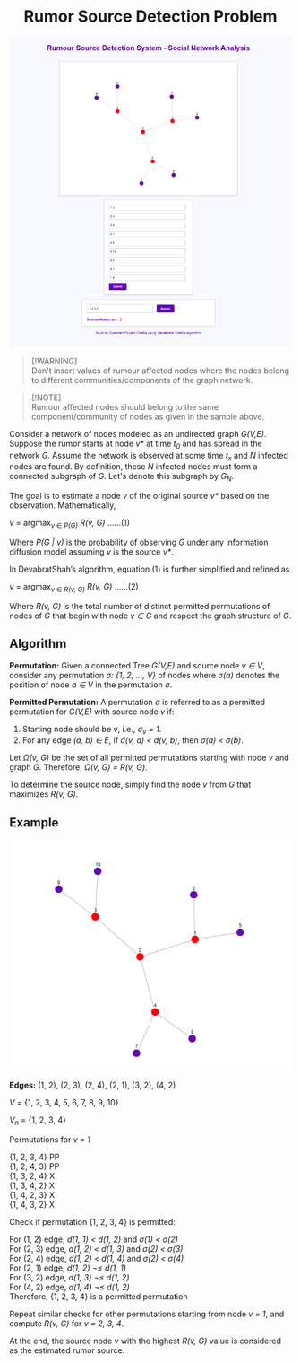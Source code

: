 
<div align="center">
<h1>Rumor Source Detection Problem</h1>
<img src="./img/sample.png" alt="Sample Image">
</div>

> [!WARNING]\
> Don't insert values of rumour affected nodes where the nodes belong to different communities/components of the graph network.

> [!NOTE]\
> Rumour affected nodes should belong to the same component/community of nodes as given in the sample above.

<p>Consider a network of nodes modeled as an undirected graph <i>G(V,E)</i>. Suppose the rumor starts at node <i>v*</i> at time <i>t<sub>0</sub></i> and has spread in the network <i>G</i>. Assume the network is observed at some time <i>t<sub>x</sub></i> and <i>N</i> infected nodes are found. By definition, these <i>N</i> infected nodes must form a connected subgraph of <i>G</i>. Let's denote this subgraph by <i>G<sub>N</sub></i>.
</p>
    
<p>The goal is to estimate a node <i>v</i> of the original source <i>v*</i> based on the observation. Mathematically,</p>

<div class="code">
    <i>v</i> = argmax<sub><i>v</i> ∈ <i>P(G)</i></sub> <i>R(v, G)</i> ......(1)
</div>

<p>Where <i>P(G | v)</i> is the probability of observing <i>G</i> under any information diffusion model assuming <i>v</i> is the source <i>v*</i>.</p>

<p>In DevabratShah’s algorithm, equation (1) is further simplified and refined as</p>

<div class="code">
    <i>v</i> = argmax<sub><i>v</i> ∈ <i>R(v, G)</i></sub> <i>R(v, G)</i> ......(2)
</div>

<p>Where <i>R(v, G)</i> is the total number of distinct permitted permutations of nodes of <i>G</i> that begin with node <i>v ∈ G</i> and respect the graph structure of <i>G</i>.</p>

<div class="section">
    <h2>Algorithm</h2>

<p><strong>Permutation:</strong> Given a connected Tree <i>G(V,E)</i> and source node <i>v ∈ V</i>, consider any permutation <i>σ: {1, 2, ..., V}</i> of nodes where <i>σ(a)</i> denotes the position of node <i>a ∈ V</i> in the permutation <i>σ</i>.</p>

<p><strong>Permitted Permutation:</strong> A permutation <i>σ</i> is referred to as a permitted permutation for <i>G(V,E)</i> with source node <i>v</i> if:</p>

<ol>
    <li>Starting node should be <i>v</i>, i.e., <i>σ<sub>v</sub> = 1</i>.</li>
    <li>For any edge <i>(a, b) ∈ E</i>, if <i>d(v, a) < d(v, b)</i>, then <i>σ(a) < σ(b)</i>.</li>
</ol>

<p>Let <i>Ω(v, G)</i> be the set of all permitted permutations starting with node <i>v</i> and graph <i>G</i>. Therefore, <i>Ω(v, G) = R(v, G)</i>.</p>

<p>To determine the source node, simply find the node <i>v</i> from <i>G</i> that maximizes <i>R(v, G)</i>.</p>
</div>

<div class="section">
    <h2>Example</h2>
<div>
    <img src="./img/example.png" alt="Example Image">
</div>
    
<p><strong>Edges:</strong> (1, 2), (2, 3), (2, 4), (2, 1), (3, 2), (4, 2)</p>
<p><i>V</i> = {1, 2, 3, 4, 5, 6, 7, 8, 9, 10}</p>
<p><i>V<sub>n</sub></i> = {1, 2, 3, 4}</p>

<p>Permutations for <i>v = 1</i></p>
{1, 2, 3, 4}   PP<br>
{1, 2, 4, 3}   PP<br>
{1, 3, 2, 4}   X<br>
{1, 3, 4, 2}   X<br>
{1, 4, 2, 3}   X<br>
{1, 4, 3, 2}   X</p>

<p>Check if permutation {1, 2, 3, 4} is permitted:</p>

<div class="code">
    <!-- Example of permitted permutation -->
    For (1, 2) edge, <i>d(1, 1) &lt; d(1, 2)</i> and <i>σ(1) &lt; σ(2)</i><br>
    For (2, 3) edge, <i>d(1, 2) &lt; d(1, 3)</i> and <i>σ(2) &lt; σ(3)</i><br>
    For (2, 4) edge, <i>d(1, 2) &lt; d(1, 4)</i> and <i>σ(2) &lt; σ(4)</i><br>
    For (2, 1) edge, <i>d(1, 2) &not;&le; d(1, 1)</i><br>
    For (3, 2) edge, <i>d(1, 3) &not;&le; d(1, 2)</i><br>
    For (4, 2) edge, <i>d(1, 4) &not;&le; d(1, 2)</i><br>
    Therefore, {1, 2, 3, 4} is a permitted permutation
</div>

<p>Repeat similar checks for other permutations starting from node <i>v = 1</i>, and compute <i>R(v, G)</i> for <i>v = 2, 3, 4</i>.</p>

<p>At the end, the source node <i>v</i> with the highest <i>R(v, G)</i> value is considered as the estimated rumor source.</p>
</div>
